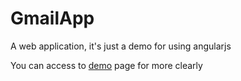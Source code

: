 # GmailApp

A web application, it's just a demo for using angularjs

You can access to [demo](https://huudai09.github.com/GmailApp) page for more clearly
